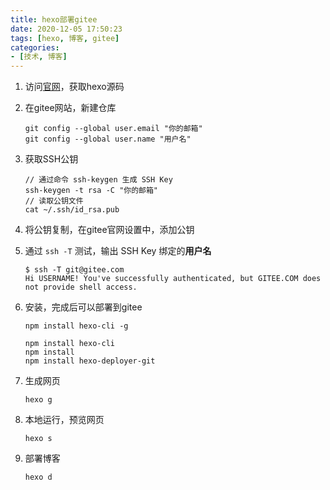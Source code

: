 ```yaml
---
title: hexo部署gitee
date: 2020-12-05 17:50:23
tags: [hexo, 博客, gitee]
categories:
- [技术, 博客]
---
```


1. 访问[官网](https://hexo.io/zh-cn/index.html)，获取hexo源码

2. 在gitee网站，新建仓库

   ```
   git config --global user.email "你的邮箱"
   git config --global user.name "用户名"
   ```

3. 获取SSH公钥

   ```
   // 通过命令 ssh-keygen 生成 SSH Key
   ssh-keygen -t rsa -C "你的邮箱"
   // 读取公钥文件
   cat ~/.ssh/id_rsa.pub
   ```

4. 将公钥复制，在gitee官网设置中，添加公钥

5. 通过 `ssh -T` 测试，输出 SSH Key 绑定的**用户名**

   ```
   $ ssh -T git@gitee.com
   Hi USERNAME! You've successfully authenticated, but GITEE.COM does not provide shell access.
   ```

6. 安装，完成后可以部署到gitee

   ```
   npm install hexo-cli -g
   
   npm install hexo-cli
   npm install
   npm install hexo-deployer-git
   ```

7. 生成网页

   ```
   hexo g
   ```

8. 本地运行，预览网页

   ```
   hexo s
   ```

9. 部署博客

   ```
   hexo d
   ```

